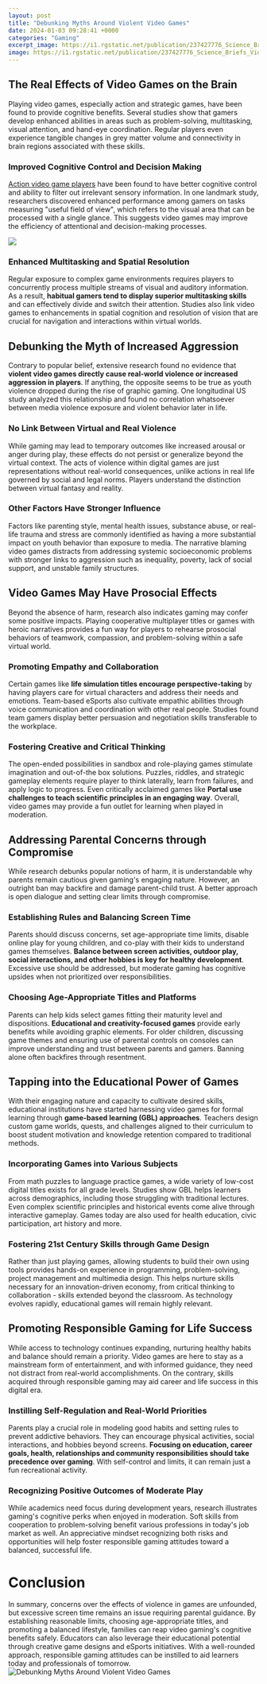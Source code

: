 ```yaml
---
layout: post
title: "Debunking Myths Around Violent Video Games"
date: 2024-01-03 09:28:41 +0000
categories: "Gaming"
excerpt_image: https://i1.rgstatic.net/publication/237427776_Science_Briefs_Violent_Video_Games_Myths_Facts_and_Unanswered_Questions/links/580e65a608ae51b863966ea4/largepreview.png
image: https://i1.rgstatic.net/publication/237427776_Science_Briefs_Violent_Video_Games_Myths_Facts_and_Unanswered_Questions/links/580e65a608ae51b863966ea4/largepreview.png
---
```


## The Real Effects of Video Games on the Brain  
Playing video games, especially action and strategic games, have been found to provide cognitive benefits. Several studies show that gamers develop enhanced abilities in areas such as problem-solving, multitasking, visual attention, and hand-eye coordination. Regular players even experience tangible changes in grey matter volume and connectivity in brain regions associated with these skills.
### Improved Cognitive Control and Decision Making
[Action video game players](https://store.fi.io.vn/collection/acklin) have been found to have better cognitive control and ability to filter out irrelevant sensory information. In one landmark study, researchers discovered enhanced performance among gamers on tasks measuring "useful field of view", which refers to the visual area that can be processed with a single glance. This suggests video games may improve the efficiency of attentional and decision-making processes. 

![](https://mediad.publicbroadcasting.net/p/shared/npr/styles/placed_wide/nprshared/201912/789034530.jpg)
### Enhanced Multitasking and Spatial Resolution  
Regular exposure to complex game environments requires players to concurrently process multiple streams of visual and auditory information. As a result, **habitual gamers tend to display superior multitasking skills** and can effectively divide and switch their attention. Studies also link video games to enhancements in spatial cognition and resolution of vision that are crucial for navigation and interactions within virtual worlds.
## Debunking the Myth of Increased Aggression
Contrary to popular belief, extensive research found no evidence that **violent video games directly cause real-world violence or increased aggression in players**. If anything, the opposite seems to be true as youth violence dropped during the rise of graphic gaming. One longitudinal US study analyzed this relationship and found no correlation whatsoever between media violence exposure and violent behavior later in life. 
### No Link Between Virtual and Real Violence
While gaming may lead to temporary outcomes like increased arousal or anger during play, these effects do not persist or generalize beyond the virtual context. The acts of violence within digital games are just representations without real-world consequences, unlike actions in real life governed by social and legal norms. Players understand the distinction between virtual fantasy and reality.
### Other Factors Have Stronger Influence  
Factors like parenting style, mental health issues, substance abuse, or real-life trauma and stress are commonly identified as having a more substantial impact on youth behavior than exposure to media. The narrative blaming video games distracts from addressing systemic socioeconomic problems with stronger links to aggression such as inequality, poverty, lack of social support, and unstable family structures.
## Video Games May Have Prosocial Effects
Beyond the absence of harm, research also indicates gaming may confer some positive impacts. Playing cooperative multiplayer titles or games with heroic narratives provides a fun way for players to rehearse prosocial behaviors of teamwork, compassion, and problem-solving within a safe virtual world. 
### Promoting Empathy and Collaboration
Certain games like **life simulation titles encourage perspective-taking** by having players care for virtual characters and address their needs and emotions. Team-based eSports also cultivate empathic abilities through voice communication and coordination with other real people. Studies found team gamers display better persuasion and negotiation skills transferable to the workplace.
### Fostering Creative and Critical Thinking 
The open-ended possibilities in sandbox and role-playing games stimulate imagination and out-of-the box solutions. Puzzles, riddles, and strategic gameplay elements require player to think laterally, learn from failures, and apply logic to progress. Even critically acclaimed games like **Portal use challenges to teach scientific principles in an engaging way**. Overall, video games may provide a fun outlet for learning when played in moderation.
## Addressing Parental Concerns through Compromise
While research debunks popular notions of harm, it is understandable why parents remain cautious given gaming's engaging nature. However, an outright ban may backfire and damage parent-child trust. A better approach is open dialogue and setting clear limits through compromise. 
### Establishing Rules and Balancing Screen Time
Parents should discuss concerns, set age-appropriate time limits, disable online play for young children, and co-play with their kids to understand games themselves. **Balance between screen activities, outdoor play, social interactions, and other hobbies is key for healthy development**. Excessive use should be addressed, but moderate gaming has cognitive upsides when not prioritized over responsibilities. 
### Choosing Age-Appropriate Titles and Platforms  
Parents can help kids select games fitting their maturity level and dispositions. **Educational and creativity-focused games** provide early benefits while avoiding graphic elements. For older children, discussing game themes and ensuring use of parental controls on consoles can improve understanding and trust between parents and gamers. Banning alone often backfires through resentment.
## Tapping into the Educational Power of Games
With their engaging nature and capacity to cultivate desired skills, educational institutions have started harnessing video games for formal learning through **game-based learning (GBL) approaches**. Teachers design custom game worlds, quests, and challenges aligned to their curriculum to boost student motivation and knowledge retention compared to traditional methods.
### Incorporating Games into Various Subjects
From math puzzles to language practice games, a wide variety of low-cost digital titles exists for all grade levels. Studies show GBL helps learners across demographics, including those struggling with traditional lectures. Even complex scientific principles and historical events come alive through interactive gameplay. Games today are also used for health education, civic participation, art history and more. 
### Fostering 21st Century Skills through Game Design  
Rather than just playing games, allowing students to build their own using tools provides hands-on experience in programming, problem-solving, project management and multimedia design. This helps nurture skills necessary for an innovation-driven economy, from critical thinking to collaboration - skills extended beyond the classroom. As technology evolves rapidly, educational games will remain highly relevant.
## Promoting Responsible Gaming for Life Success 
While access to technology continues expanding, nurturing healthy habits and balance should remain a priority. Video games are here to stay as a mainstream form of entertainment, and with informed guidance, they need not distract from real-world accomplishments. On the contrary, skills acquired through responsible gaming may aid career and life success in this digital era.
### Instilling Self-Regulation and Real-World Priorities 
Parents play a crucial role in modeling good habits and setting rules to prevent addictive behaviors. They can encourage physical activities, social interactions, and hobbies beyond screens. **Focusing on education, career goals, health, relationships and community responsibilities should take precedence over gaming**. With self-control and limits, it can remain just a fun recreational activity.
### Recognizing Positive Outcomes of Moderate Play
While academics need focus during development years, research illustrates gaming's cognitive perks when enjoyed in moderation. Soft skills from cooperation to problem-solving benefit various professions in today's job market as well. An appreciative mindset recognizing both risks and opportunities will help foster responsible gaming attitudes toward a balanced, successful life.
# Conclusion
In summary, concerns over the effects of violence in games are unfounded, but excessive screen time remains an issue requiring parental guidance. By establishing reasonable limits, choosing age-appropriate titles, and promoting a balanced lifestyle, families can reap video gaming's cognitive benefits safely. Educators can also leverage their educational potential through creative game designs and eSports initiatives. With a well-rounded approach, responsible gaming attitudes can be instilled to aid learners today and professionals of tomorrow.
![Debunking Myths Around Violent Video Games](https://i1.rgstatic.net/publication/237427776_Science_Briefs_Violent_Video_Games_Myths_Facts_and_Unanswered_Questions/links/580e65a608ae51b863966ea4/largepreview.png)